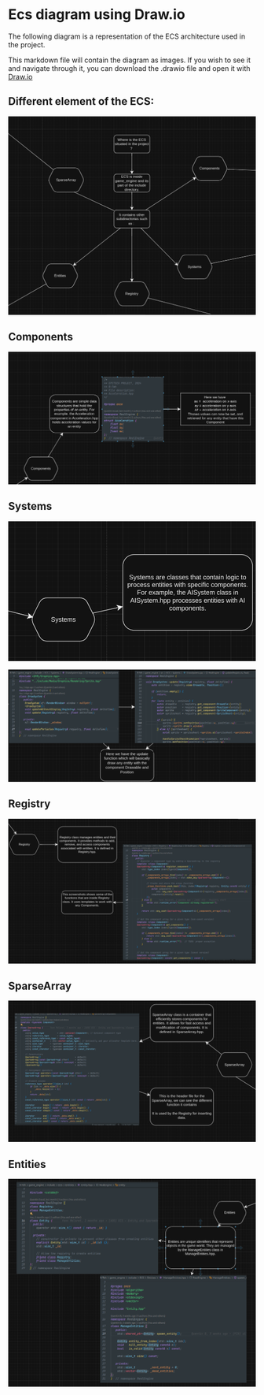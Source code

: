 # Ecs diagram using Draw.io

The following diagram is a representation of the ECS architecture used in the project.

This markdown file will contain the diagram as images.
If you wish to see it and navigate through it, you can download the .drawio file and open it with [Draw.io](https://www.draw.io/)

## Different element of the ECS:
![Different element of the ECS](image.png)

## Components
![Components](image-1.png)

## Systems
![System first part](image-2.png)

![System second part](image-3.png)

## Registry
![Registry](image-4.png)

## SparseArray
![SparseArray](image-5.png)

## Entities
![Entities](image-6.png)